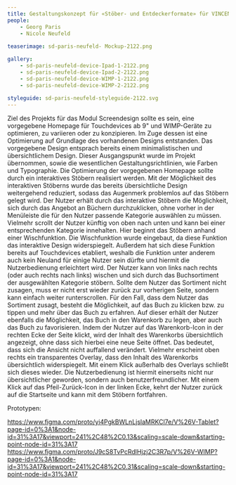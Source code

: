 ```yaml
---
title: Gestaltungskonzept für «Stöber- und Entdeckerformate» für VINCENT&VOLTAIRE
people:
    - Georg Paris
    - Nicole Neufeld
    
teaserimage: sd-paris-neufeld- Mockup-2122.png

gallery:
    - sd-paris-neufeld-device-Ipad-1-2122.png
    - sd-paris-neufeld-device-Ipad-2-2122.png
    - sd-paris-neufeld-device-WIMP-1-2122.png
    - sd-paris-neufeld-device-WIMP-2-2122.png
      
styleguide: sd-paris-neufeld-styleguide-2122.svg
---
```


Ziel des Projekts für das Modul Screendesign sollte es sein, eine vorgegebene Homepage für Touchdevices ab 9" und WIMP-Geräte zu optimieren, zu variieren oder zu konzipieren. Im Zuge dessen ist eine Optimierung auf Grundlage des vorhandenen Designs entstanden. Das vorgegebene Design entsprach bereits einem minimalistischen und übersichtlichem Design. Dieser Ausgangspunkt wurde im Projekt übernommen, sowie die wesentlichen Gestaltungsrichtlinien, wie Farben und Typographie. Die Optimierung der vorgegebenen Homepage sollte durch ein interaktives Stöbern realisiert werden.  Mit der Möglichkeit des interaktiven Stöberns wurde das bereits übersichtliche Design weitergehend reduziert, sodass das Augenmerk problemlos auf das Stöbern gelegt wird. Der Nutzer erhält durch das interaktive Stöbern die Möglichkeit, sich durch das Angebot an Büchern durchzuklicken, ohne vorher in der Menüleiste die für den Nutzer passende Kategorie auswählen zu müssen. Vielmehr scrollt der Nutzer künftig von oben nach unten und kann bei einer entsprechenden Kategorie innehalten. Hier beginnt das Stöbern anhand einer Wischfunktion. Die Wischfunktion wurde eingebaut, da diese Funktion das interaktive Design widerspiegelt. Außerdem hat sich diese Funktion bereits auf Touchdevices etabliert, weshalb die Funktion unter anderem auch kein Neuland für einige Nutzer sein dürfte und hiermit die Nutzerbedienung erleichtert wird. Der Nutzer kann von links nach rechts (oder auch rechts nach links) wischen und sich durch das Buchsortiment der ausgewählten Kategorie stöbern. Sollte dem Nutzer das Sortiment nicht zusagen, muss er nicht erst wieder zurück zur vorherigen Seite, sondern kann einfach weiter runterscrollen. Für den Fall, dass dem Nutzer das Sortiment zusagt, besteht die Möglichkeit, auf das Buch zu klicken bzw. zu tippen und mehr über das Buch zu erfahren. Auf dieser erhält der Nutzer ebenfalls die Möglichkeit, das Buch in den Warenkorb zu legen, aber auch das Buch zu favorisieren. Indem der Nutzer auf das Warenkorb-Icon in der rechten Ecke der Seite klickt, wird der Inhalt des Warenkorbs übersichtlich angezeigt, ohne dass sich hierbei eine neue Seite öffnet.  Das bedeutet, dass sich die Ansicht nicht auffallend verändert. Vielmehr erscheint oben rechts ein transparentes Overlay, dass den Inhalt des Warenkorbs übersichtlich widerspiegelt. Mit einem Klick außerhalb des Overlays schließt sich dieses wieder. Die Nutzerbedienung ist hiermit einerseits nicht nur übersichtlicher geworden, sondern auch benutzerfreundlicher. Mit einem Klick auf das Pfeil-Zurück-Icon in der linken Ecke, kehrt der Nutzer zurück auf die Startseite und kann mit dem Stöbern fortfahren.  
 
 Prototypen:
 
 https://www.figma.com/proto/yi4PgkBWLnLjslaMRKCl7e/V%26V-Tablet?page-id=0%3A1&node-id=31%3A17&viewport=241%2C48%2C0.13&scaling=scale-down&starting-point-node-id=31%3A17
 https://www.figma.com/proto/J9cS8TvPcRdlHjzj2C3R7p/V%26V-WIMP?page-id=0%3A1&node-id=31%3A17&viewport=241%2C48%2C0.31&scaling=scale-down&starting-point-node-id=31%3A17
 
